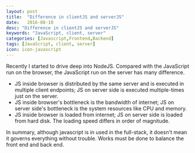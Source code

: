 ```yaml
---
layout: post
title:  "Difference in clientJS and serverJS"
date:   2016-08-10
desc: "Difference in clientJS and serverJS"
keywords: "JavaScript, client, server"
categories: [Javascript,Frontend,Backend]
tags: [JavaScript, client, server]
icon: icon-javascript
---
```

Recently I started to drive deep into NodeJS. Compared with the JavaScript run on the browser, the JavaScript run on the server has many difference.

* JS inside browser is distributed by the same server and is executed in multiple client endpoints; JS on server side is executed multiple-times just on the server.  
* JS inside browser's bottleneck is the bandwidth of internet; JS on server side's bottleneck is the system resources like CPU and memory.  
* JS inside browser is loaded from internet; JS on server side is loaded from hard disk. The loading speed differs in order of magnitude.  


In summary, although javascript is in used in the full-stack, it doesn't mean it governs everything without trouble. Works must be done to balance the front end and back end.
